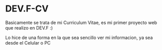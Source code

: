 # DEV.F-CV
Basicamente se trata de mi Curriculum Vitae, es mi primer proyecto web que realizo en DEV.F :)

Lo hice de una forma en la que sea sencillo ver mi informacion, ya sea desde el Celular o PC 
